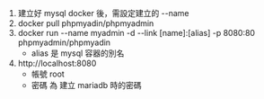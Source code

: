 1. 建立好 mysql docker 後，需設定建立的 --name
2. docker pull phpmyadin/phpmyadmin
3. docker run --name myadmin -d --link [name]:[alias] -p 8080:80 phpmyadmin/phpmyadin
	- alias 是 mysql 容器的別名
4. http://localhost:8080
	- 帳號 root
	- 密碼 為 建立 mariadb 時的密碼